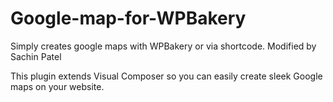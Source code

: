 # Google-map-for-WPBakery
Simply creates google maps with WPBakery or via shortcode. Modified by Sachin Patel

This plugin extends Visual Composer so you can easily create sleek Google maps on your website.
